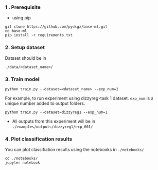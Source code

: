  ### 1 . Prerequisite
* using pip
```
git clone https://github.com/pydsgz/base-ml.git
cd base-ml
pip install -r requirements.txt
```

### 2. Setup dataset
Dataset should be in
```
./data/<dataset_name>/
```

### 3. Train model
```
python train.py --dataset=<dataset_name> --exp_num=1
```
For example, to run experiment using dizzyreg-task 1 dataset. `exp_num` is a 
unique number added to output folders.

```
python train.py --dataset=dizzyreg1 --exp_num=1
```
* All outputs from this experiment will be in
  `./examples/outputs/dizzyreg1/exp_001/`
  
### 4. Plot classification results
You can plot classifiation results using the notebooks in `./notebooks/`
```
cd ./notebooks/
jupyter notebook
```


